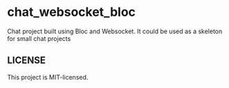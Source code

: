 # chat_websocket_bloc

Chat project built using Bloc and Websocket. It could be used as a skeleton for small chat projects

## LICENSE
This project is MIT-licensed.
